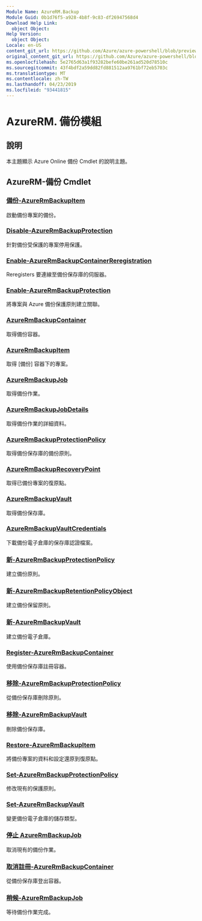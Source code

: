 ```yaml
---
Module Name: AzureRM.Backup
Module Guid: 0b1d76f5-a928-4b8f-9c83-df26947568d4
Download Help Link:
  object Object: 
Help Version:
  object Object: 
Locale: en-US
content_git_url: https://github.com/Azure/azure-powershell/blob/preview/src/ResourceManager/AzureBackup/Commands.AzureBackup/help/AzureRM.Backup.md
original_content_git_url: https://github.com/Azure/azure-powershell/blob/preview/src/ResourceManager/AzureBackup/Commands.AzureBackup/help/AzureRM.Backup.md
ms.openlocfilehash: 5e2765d63a1f93282befe60be261ad520d78510c
ms.sourcegitcommit: 43f4bdf2a59dd82fd881512aa9761bf72eb5703c
ms.translationtype: MT
ms.contentlocale: zh-TW
ms.lasthandoff: 04/23/2019
ms.locfileid: "93441815"
---
```

# AzureRM. 備份模組
## 說明
本主題顯示 Azure Online 備份 Cmdlet 的說明主題。

## AzureRM-備份 Cmdlet
### [備份-AzureRmBackupItem](Backup-AzureRmBackupItem.md)
啟動備份專案的備份。

### [Disable-AzureRmBackupProtection](Disable-AzureRmBackupProtection.md)
針對備份受保護的專案停用保護。

### [Enable-AzureRmBackupContainerReregistration](Enable-AzureRmBackupContainerReregistration.md)
Reregisters 要連線至備份保存庫的伺服器。

### [Enable-AzureRmBackupProtection](Enable-AzureRmBackupProtection.md)
將專案與 Azure 備份保護原則建立關聯。

### [AzureRmBackupContainer](Get-AzureRmBackupContainer.md)
取得備份容器。

### [AzureRmBackupItem](Get-AzureRmBackupItem.md)
取得 [備份] 容器下的專案。

### [AzureRmBackupJob](Get-AzureRmBackupJob.md)
取得備份作業。

### [AzureRmBackupJobDetails](Get-AzureRmBackupJobDetails.md)
取得備份作業的詳細資料。

### [AzureRmBackupProtectionPolicy](Get-AzureRmBackupProtectionPolicy.md)
取得備份保存庫的備份原則。

### [AzureRmBackupRecoveryPoint](Get-AzureRmBackupRecoveryPoint.md)
取得已備份專案的復原點。

### [AzureRmBackupVault](Get-AzureRmBackupVault.md)
取得備份保存庫。

### [AzureRmBackupVaultCredentials](Get-AzureRmBackupVaultCredentials.md)
下載備份電子倉庫的保存庫認證檔案。

### [新-AzureRmBackupProtectionPolicy](New-AzureRmBackupProtectionPolicy.md)
建立備份原則。

### [新-AzureRmBackupRetentionPolicyObject](New-AzureRmBackupRetentionPolicyObject.md)
建立備份保留原則。

### [新-AzureRmBackupVault](New-AzureRmBackupVault.md)
建立備份電子倉庫。

### [Register-AzureRmBackupContainer](Register-AzureRmBackupContainer.md)
使用備份保存庫註冊容器。

### [移除-AzureRmBackupProtectionPolicy](Remove-AzureRmBackupProtectionPolicy.md)
從備份保存庫刪除原則。

### [移除-AzureRmBackupVault](Remove-AzureRmBackupVault.md)
刪除備份保存庫。

### [Restore-AzureRmBackupItem](Restore-AzureRmBackupItem.md)
將備份專案的資料和設定還原到復原點。

### [Set-AzureRmBackupProtectionPolicy](Set-AzureRmBackupProtectionPolicy.md)
修改現有的保護原則。

### [Set-AzureRmBackupVault](Set-AzureRmBackupVault.md)
變更備份電子倉庫的儲存類型。

### [停止 AzureRmBackupJob](Stop-AzureRmBackupJob.md)
取消現有的備份作業。

### [取消註冊-AzureRmBackupContainer](Unregister-AzureRmBackupContainer.md)
從備份保存庫登出容器。

### [稍候-AzureRmBackupJob](Wait-AzureRmBackupJob.md)
等待備份作業完成。

